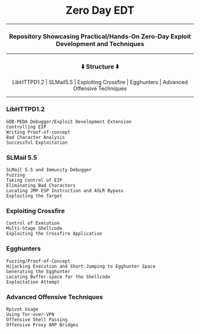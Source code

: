 # <h1 align="center"><b>Zero Day EDT</b></h1>

---

<h3 align="center">Repository Showcasing Practical/Hands-On Zero-Day Exploit Development and Techniques </h3>

---

<h3 align="center">⬇️ Structure ⬇️</h3>
<p align="center">LibHTTPD1.2 | SLMail5.5 | Exploiting Crossfire |  Egghunters | Advanced Offensive Techniques</p>


---

<h3>LibHTTPD1.2</h3>

    GDB-PEDA Debugger/Exploit Development Extension
    Controlling EIP
    Writing Proof-of-concept
    Bad Character Analysis
    Successful Exploitation


<h3>SLMail 5.5</h3>

    SLMail 5.5 and Immunity Debugger
    Fuzzing
    Taking Control of EIP
    Eliminating Bad Characters
    Locating JMP ESP Instruction and ASLR Bypass
    Exploiting the Target


<h3>Exploiting Crossfire</h3>

    Control of Execution
    Multi-Stage Shellcode
    Exploiting the Crossfire Application


<h3>Egghunters</h3>

    Fuzzing/Proof-of-Concept
    Hijacking Execution and Short-Jumping to Egghunter Space
    Generating the Egghunter
    Locating Buffer-space for the Shellcode
    Exploitation Attempt


<h3>Advanced Offensive Techniques</h3>

    Rpivot Usage
    Using Tor-over-VPN
    Offensive Shell Passing
    Offensive Proxy ARP Bridges


    
